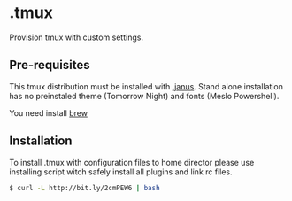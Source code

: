 # .tmux
Provision tmux with custom settings.

## Pre-requisites

This tmux distribution must be installed with [.janus](https://github.com/khusnetdinov/.janus).
Stand alone installation has no preinstaled theme (Tomorrow Night) and fonts (Meslo Powershell). 

You need install [brew](http://brew.sh/)

## Installation

To install .tmux with configuration files to home director please use installing script
witch safely install all plugins and link rc files.

```bash
$ curl -L http://bit.ly/2cmPEW6 | bash
```
